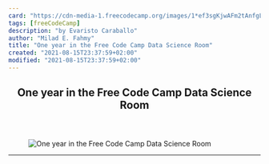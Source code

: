 ```yaml
---
card: "https://cdn-media-1.freecodecamp.org/images/1*ef3sgKjwAFm2tAnfgL7_hg.jpeg"
tags: [freeCodeCamp]
description: "by Evaristo Caraballo"
author: "Milad E. Fahmy"
title: "One year in the Free Code Camp Data Science Room"
created: "2021-08-15T23:37:59+02:00"
modified: "2021-08-15T23:37:59+02:00"
---
```

<div class="site-wrapper">
<main id="site-main" class="site-main outer">
<div class="inner">
<article class="post-full post tag-freecodecamp tag-social-media-analytics tag-open-data tag-data-science tag-d3 ">
<header class="post-full-header">
<h1 class="post-full-title">One year in the Free Code Camp Data Science Room</h1>
</header>
<figure class="post-full-image">
<picture>
<source media="(max-width: 700px)" sizes="1px" srcset="data:image/gif;base64,R0lGODlhAQABAIAAAAAAAP///yH5BAEAAAAALAAAAAABAAEAAAIBRAA7 1w">
<source media="(min-width: 701px)" sizes="(max-width: 800px) 400px,
(max-width: 1170px) 700px,
1400px" srcset="https://cdn-media-1.freecodecamp.org/images/1*ef3sgKjwAFm2tAnfgL7_hg.jpeg 300w,
https://cdn-media-1.freecodecamp.org/images/1*ef3sgKjwAFm2tAnfgL7_hg.jpeg 600w,
https://cdn-media-1.freecodecamp.org/images/1*ef3sgKjwAFm2tAnfgL7_hg.jpeg 1000w,
https://cdn-media-1.freecodecamp.org/images/1*ef3sgKjwAFm2tAnfgL7_hg.jpeg 2000w">
<img onerror="this.style.display='none'" src="https://cdn-media-1.freecodecamp.org/images/1*ef3sgKjwAFm2tAnfgL7_hg.jpeg" alt="One year in the Free Code Camp Data Science Room">
</picture>
</figure>
<section class="post-full-content">
<div class="post-content medium-migrated-article">
</div>
<hr>
</section>
</article>
</div>
</main>
</div>
<!-- Google Tag Manager (noscript) -->
<!-- End Google Tag Manager (noscript) -->
